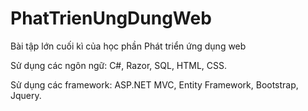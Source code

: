 # PhatTrienUngDungWeb
 
Bài tập lớn cuối kì của học phần Phát triển ứng dụng web

Sử dụng các ngôn ngữ: C#, Razor, SQL, HTML, CSS.

Sử dụng các framework: ASP.NET MVC, Entity Framework, Bootstrap, Jquery.
